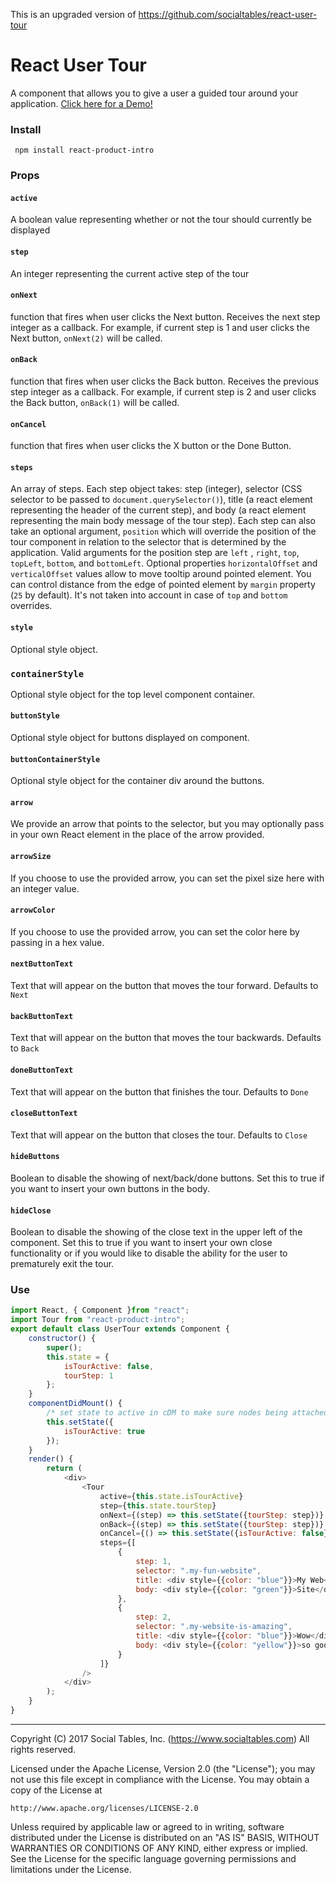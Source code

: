 This is an upgraded version of https://github.com/socialtables/react-user-tour

# React User Tour

A component that allows you to give a user a guided tour around your application. <a href="http://socialtables.github.io/react-user-tour/demo/index.html">Click here for a Demo!</a>

### Install
` npm install react-product-intro`

###  Props

#### `active`
A boolean value representing whether or not the tour should currently be displayed

#### `step`
An integer representing the current active step of the tour

#### `onNext`
function that fires when user clicks the Next button. Receives the next step integer as a callback. For example, if current step is 1 and user clicks the Next button, `onNext(2)` will be called.

#### `onBack`
function that fires when user clicks the Back button. Receives the previous step integer as a callback. For example, if current step is 2 and user clicks the Back button, `onBack(1)` will be called.

#### `onCancel`
function that fires when user clicks the X button or the Done Button.

#### `steps`
An array of steps. Each step object takes: step (integer), selector (CSS selector to be passed to `document.querySelector()`), title (a react element representing the header of the current step), and body (a react element representing the main body message of the tour step). Each step can also take an optional argument, `position` which will override the position of the tour component in relation to the selector that is determined by the application. Valid arguments for the position step are `left` , `right`, `top`, `topLeft`, `bottom`, and `bottomLeft`. Optional properties `horizontalOffset` and `verticalOffset` values allow to move tooltip around pointed element. You can control distance from the edge of pointed element by `margin` property (`25` by default). It's not taken into account in case of `top` and `bottom` overrides.

#### `style`
Optional style object.

### `containerStyle`
Optional style object for the top level component container.

#### `buttonStyle`
Optional style object for buttons displayed on component.

#### `buttonContainerStyle`
Optional style object for the container div around the buttons.

#### `arrow`
We provide an arrow that points to the selector, but you may optionally pass in your own React element in the place of the arrow provided.

#### `arrowSize`
If you choose to use the provided arrow, you can set the pixel size here with an integer value.

#### `arrowColor`
If you choose to use the provided arrow, you can set the color here by passing in a hex value.

#### `nextButtonText`
Text that will appear on the button that moves the tour forward. Defaults to `Next`

#### `backButtonText`
Text that will appear on the button that moves the tour backwards. Defaults to `Back`

#### `doneButtonText`
Text that will appear on the button that finishes the tour. Defaults to `Done`

#### `closeButtonText`
Text that will appear on the button that closes the tour. Defaults to `Close`

#### `hideButtons`
Boolean to disable the showing of next/back/done buttons. Set this to true if you want to insert your own buttons in the body.

#### `hideClose`
Boolean to disable the showing of the close text in the upper left of the component. Set this to true if you want to insert your own close functionality or if you would like to disable the ability for the user to prematurely exit the tour.

### Use

```js
import React, { Component }from "react";
import Tour from "react-product-intro";
export default class UserTour extends Component {
	constructor() {
		super();
		this.state = {
			isTourActive: false,
			tourStep: 1
		};
	}
	componentDidMount() {
		/* set state to active in cDM to make sure nodes being attached to have been mounted */
		this.setState({
			isTourActive: true
		});
	}
	render() {
		return (
			<div>
				<Tour
					active={this.state.isTourActive}
					step={this.state.tourStep}
					onNext={(step) => this.setState({tourStep: step})}
					onBack={(step) => this.setState({tourStep: step})}
					onCancel={() => this.setState({isTourActive: false})}
					steps={[
						{
							step: 1,
							selector: ".my-fun-website",
							title: <div style={{color: "blue"}}>My Web</div>,
							body: <div style={{color: "green"}}>Site</div>
						},
						{
							step: 2,
							selector: ".my-website-is-amazing",
							title: <div style={{color: "blue"}}>Wow</div>,
							body: <div style={{color: "yellow"}}>so good</div>
						}
					]}
				/>
			</div>
		);
	}
}
```

- - -

Copyright (C) 2017 Social Tables, Inc. (https://www.socialtables.com) All rights reserved.

Licensed under the Apache License, Version 2.0 (the "License"); you may not use this file except in compliance with the License. You may obtain a copy of the License at

	http://www.apache.org/licenses/LICENSE-2.0

Unless required by applicable law or agreed to in writing, software distributed under the License is distributed on an "AS IS" BASIS, WITHOUT WARRANTIES OR CONDITIONS OF ANY KIND, either express or implied. See the License for the specific language governing permissions and limitations under the License.
